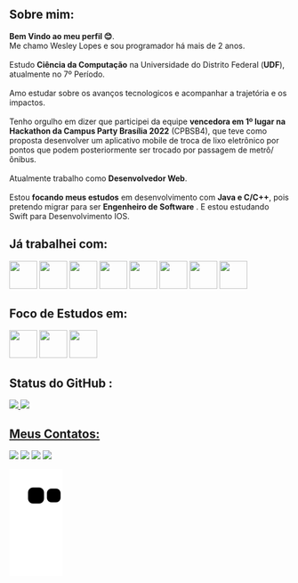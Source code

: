## Sobre mim:

**Bem Vindo ao meu perfil 😊**.<br>
Me chamo Wesley Lopes e sou programador há mais de 2 anos.<br><br>
Estudo **Ciência da Computação** na Universidade do Distrito Federal (**UDF**), atualmente no 7º Período.<br><br>
Amo estudar sobre os avanços tecnologicos e acompanhar a trajetória e os impactos.<br><br>
Tenho orgulho em dizer que participei da equipe **vencedora em 1º lugar na Hackathon da Campus Party Brasília 2022** (CPBSB4),
que teve como proposta desenvolver um aplicativo mobile de troca de lixo eletrônico por pontos que podem posteriormente ser trocado
por passagem de metrô/ônibus.<br><br>
Atualmente trabalho como **Desenvolvedor Web**.<br><br>
Estou **focando meus estudos** em desenvolvimento com **Java e C/C++**, pois pretendo migrar para ser **Engenheiro de Software** .
E estou estudando Swift para Desenvolvimento IOS.



## Já trabalhei com:
<div>
<img src="https://cdn.jsdelivr.net/gh/devicons/devicon/icons/nodejs/nodejs-original.svg" width="50" height="50"/>    
<img src="https://cdn.jsdelivr.net/gh/devicons/devicon/icons/cakephp/cakephp-original-wordmark.svg" width="50" height="50"/> 
<img src="https://cdn.jsdelivr.net/gh/devicons/devicon/icons/php/php-original.svg" width="50" height="50"/> 
<img src="https://cdn.jsdelivr.net/gh/devicons/devicon/icons/mysql/mysql-original-wordmark.svg" width="50" height="50"/>
<img src="https://cdn.jsdelivr.net/gh/devicons/devicon/icons/javascript/javascript-original.svg" width="50" height="50"/>
<img src="https://cdn.jsdelivr.net/gh/devicons/devicon/icons/git/git-original.svg" width="50" height="50"/>
<img src="https://cdn.jsdelivr.net/gh/devicons/devicon/icons/github/github-original.svg" width="50" height="50"/>
<img src="https://cdn.jsdelivr.net/gh/devicons/devicon/icons/jquery/jquery-plain-wordmark.svg" width="50" height="50"/>

</div>


## Foco de Estudos em:
<div>
<img src="https://cdn.jsdelivr.net/gh/devicons/devicon/icons/java/java-original.svg" width="50" height="50"/>
<img src="https://cdn.jsdelivr.net/gh/devicons/devicon/icons/spring/spring-original.svg" width="50" height="50"/>
<img src="https://cdn.jsdelivr.net/gh/devicons/devicon/icons/mysql/mysql-original.svg" width="50" height="50"/>
</div>

## Status do GitHub :


<div>
<a href="https://github.com/Lupescoder">
<img height="180em" src="https://github-readme-stats.vercel.app/api/top-langs/?username=Lupescoder&layout=compact&langs_count=7&theme=dracula"/>
<img height="180em" src="https://github-readme-stats.vercel.app/api?username=Lupescoder&show_icons=true&theme=dracula&include_all_commits=true&count_private=true"/>
</div>
  
## Meus Contatos:

<div>
<a href="https://www.instagram.com/wesleylupes/" target="_blank"><img src="https://img.shields.io/badge/-Instagram-%23E4405F?style=for-the-badge&logo=instagram&logoColor=white" target="_blank"></a>
<a href="https://www.twitch.tv/humildaso" target="_blank"><img src="https://img.shields.io/badge/Twitch-9146FF?style=for-the-badge&logo=twitch&logoColor=white" target="_blank"></a>
<a href = "mailto:contato@seu-usuário-aqui"><img src="https://img.shields.io/badge/Gmail-D14836?style=for-the-badge&logo=gmail&logoColor=white" target="_blank"></a>
<a href="https://www.linkedin.com/in/wesleylopess/" target="_blank"><img src="https://img.shields.io/badge/-LinkedIn-%230077B5?style=for-the-badge&logo=linkedin&logoColor=white" target="_blank"></a>   
</div>
  
  
  
  
  
  ![Snake animation](https://github.com/Lupescoder/Lupescoder/blob/output/github-contribution-grid-snake.svg)
